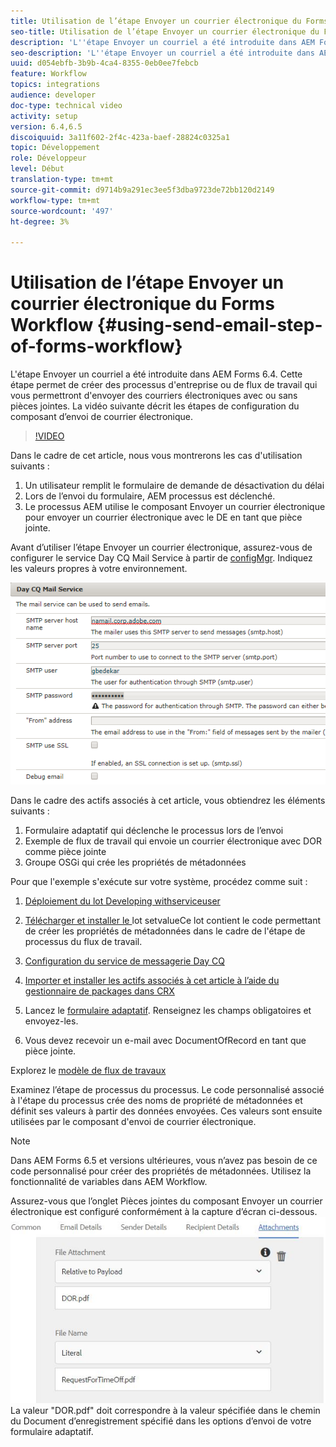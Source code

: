 ```yaml
---
title: Utilisation de l’étape Envoyer un courrier électronique du Forms Workflow
seo-title: Utilisation de l’étape Envoyer un courrier électronique du Forms Workflow
description: 'L''étape Envoyer un courriel a été introduite dans AEM Forms 6.4. Cette étape permet de créer des processus d''entreprise ou de flux de travail qui vous permettront d''envoyer des courriers électroniques avec ou sans pièces jointes. La vidéo suivante décrit les étapes de configuration du composant d''envoi de courrier électronique :'
seo-description: 'L''étape Envoyer un courriel a été introduite dans AEM Forms 6.4. Cette étape permet de créer des processus d''entreprise ou de flux de travail qui vous permettront d''envoyer des courriers électroniques avec ou sans pièces jointes. La vidéo suivante décrit les étapes de configuration du composant d''envoi de courrier électronique :'
uuid: d054ebfb-3b9b-4ca4-8355-0eb0ee7febcb
feature: Workflow
topics: integrations
audience: developer
doc-type: technical video
activity: setup
version: 6.4,6.5
discoiquuid: 3a11f602-2f4c-423a-baef-28824c0325a1
topic: Développement
role: Développeur
level: Début
translation-type: tm+mt
source-git-commit: d9714b9a291ec3ee5f3dba9723de72bb120d2149
workflow-type: tm+mt
source-wordcount: '497'
ht-degree: 3%

---
```



# Utilisation de l’étape Envoyer un courrier électronique du Forms Workflow {#using-send-email-step-of-forms-workflow}

L&#39;étape Envoyer un courriel a été introduite dans AEM Forms 6.4. Cette étape permet de créer des processus d&#39;entreprise ou de flux de travail qui vous permettront d&#39;envoyer des courriers électroniques avec ou sans pièces jointes. La vidéo suivante décrit les étapes de configuration du composant d’envoi de courrier électronique.

>[!VIDEO](https://video.tv.adobe.com/v/21499/?quality=9&learn=on)

Dans le cadre de cet article, nous vous montrerons les cas d&#39;utilisation suivants :

1. Un utilisateur remplit le formulaire de demande de désactivation du délai
1. Lors de l’envoi du formulaire, AEM processus est déclenché.
1. Le processus AEM utilise le composant Envoyer un courrier électronique pour envoyer un courrier électronique avec le DE en tant que pièce jointe.

Avant d’utiliser l’étape Envoyer un courrier électronique, assurez-vous de configurer le service Day CQ Mail Service à partir de [configMgr](http://localhost:4502/system/console/configMgr). Indiquez les valeurs propres à votre environnement.

![Configuration du service de messagerie Day CQ](assets/mailservice.png)

Dans le cadre des actifs associés à cet article, vous obtiendrez les éléments suivants :

1. Formulaire adaptatif qui déclenche le processus lors de l’envoi
1. Exemple de flux de travail qui envoie un courrier électronique avec DOR comme pièce jointe
1. Groupe OSGi qui crée les propriétés de métadonnées

Pour que l&#39;exemple s&#39;exécute sur votre système, procédez comme suit :

1. [Déploiement du lot Developing withserviceuser](/help/forms/assets/common-osgi-bundles/DevelopingWithServiceUser.jar)

1. [Télécharger et installer le ](/help/forms/assets/common-osgi-bundles/SetValueApp.core-1.0-SNAPSHOT.jar)lot setvalueCe lot contient le code permettant de créer les propriétés de métadonnées dans le cadre de l&#39;étape de processus du flux de travail.
1. [Configuration du service de messagerie Day CQ](https://helpx.adobe.com/experience-manager/6-5/sites/administering/using/notification.html)
1. [Importer et installer les actifs associés à cet article à l’aide du gestionnaire de packages dans CRX](assets/emaildoraemformskt.zip)
1. Lancez le [formulaire adaptatif](http://localhost:4502/content/dam/formsanddocuments/helpx/timeoffrequestform/jcr:content?wcmmode=disabled). Renseignez les champs obligatoires et envoyez-les.
1. Vous devez recevoir un e-mail avec DocumentOfRecord en tant que pièce jointe.

Explorez le [modèle de flux de travaux](http://localhost:4502/editor.html/conf/global/settings/workflow/models/emaildor.html)

Examinez l’étape de processus du processus. Le code personnalisé associé à l&#39;étape du processus crée des noms de propriété de métadonnées et définit ses valeurs à partir des données envoyées. Ces valeurs sont ensuite utilisées par le composant d&#39;envoi de courrier électronique.

>[!NOTE]
>
>Dans AEM Forms 6.5 et versions ultérieures, vous n’avez pas besoin de ce code personnalisé pour créer des propriétés de métadonnées. Utilisez la fonctionnalité de variables dans AEM Workflow.

Assurez-vous que l’onglet Pièces jointes du composant Envoyer un courrier électronique est configuré conformément à la capture d’écran ci-dessous.
![Onglet Envoyer les pièces jointes du courrier électronique](assets/sendemailcomponentconfigure.jpg)La valeur &quot;DOR.pdf&quot; doit correspondre à la valeur spécifiée dans le chemin du Document d’enregistrement spécifié dans les options d’envoi de votre formulaire adaptatif.

